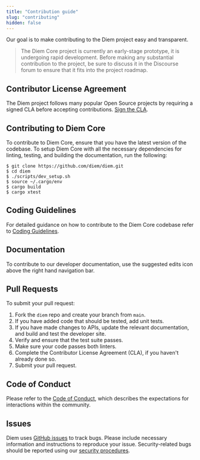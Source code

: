 ```yaml
---
title: "Contribution guide"
slug: "contributing"
hidden: false
---
```

Our goal is to make contributing to the Diem project easy and transparent.

<blockquote className="block_note">
The Diem Core project is currently an early-stage prototype, it is undergoing rapid development. Before making any substantial contribution to the project, be sure to discuss it in the Discourse forum to ensure that it fits into the project roadmap.
</blockquote>

## Contributor License Agreement

The Diem project follows many popular Open Source projects by requiring a signed CLA before accepting contributions. [Sign the CLA](https://diem.com/cla-sign/).

## Contributing to Diem Core

To contribute to Diem Core, ensure that you have the latest version of the codebase. To setup Diem Core with all the necessary dependencies for linting, testing, and building the documentation, run the following:
```
$ git clone https://github.com/diem/diem.git
$ cd diem
$ ./scripts/dev_setup.sh
$ source ~/.cargo/env
$ cargo build
$ cargo xtest
```

## Coding Guidelines

For detailed guidance on how to contribute to the Diem Core codebase refer to [Coding Guidelines](doc:coding-guidelines).

## Documentation

To contribute to our developer documentation, use the suggested edits icon above the right hand navigation bar. 

## Pull Requests

To submit your pull request:

1. Fork the `diem` repo and create your branch from `main`.
2. If you have added code that should be tested, add unit tests.
3. If you have made changes to APIs, update the relevant documentation, and build and test the developer site.
4. Verify and ensure that the test suite passes.
5. Make sure your code passes both linters.
6. Complete the Contributor License Agreement (CLA), if you haven't already done so.
7. Submit your pull request.

## Code of Conduct
Please refer to the [Code of Conduct](doc:code-of-conduct), which describes the expectations for interactions within the community.

## Issues

Diem uses [GitHub issues](https://github.com/diem/diem/issues) to track bugs. Please include necessary information and instructions to reproduce your issue. Security-related bugs should be reported using our [security procedures](doc:security).